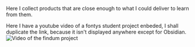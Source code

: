 Here I collect products that are close enough to what I could deliver to learn from them.

Here I have a youtube video of a fontys student project enbeded, I shall duplicate the link, because it isn't displayed anywhere except for Obsidian.
![Video of the findum project](https://www.youtube.com/watch?v=E4-SZMmhPLg)

